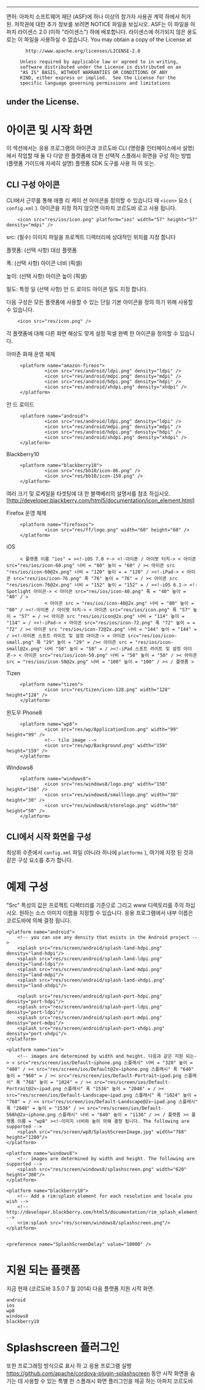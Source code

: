 * * *

면허: 아파치 소프트웨어 재단 (ASF)에 하나 이상의 참가자 사용권 계약 하에서 허가 된. 저작권에 대한 추가 정보를 보려면 NOTICE 파일을 보십시오. ASF는 이 파일을 아파치 라이센스 2.0 (이하 "라이센스") 하에 배포합니다. 라이센스에 허가되지 않은 용도로는 이 파일을 사용하실 수 없습니다. You may obtain a copy of the License at

           http://www.apache.org/licenses/LICENSE-2.0
    
         Unless required by applicable law or agreed to in writing,
         software distributed under the License is distributed on an
         "AS IS" BASIS, WITHOUT WARRANTIES OR CONDITIONS OF ANY
         KIND, either express or implied.  See the License for the
         specific language governing permissions and limitations
    

## under the License.

# 아이콘 및 시작 화면

이 섹션에서는 응용 프로그램의 아이콘과 코르도바 CLI (명령줄 인터페이스에서 설명)에서 작업할 때 둘 다 다양 한 플랫폼에 대 한 선택적 스플래시 화면을 구성 하는 방법 (플랫폼 가이드에 자세히 설명) 플랫폼 SDK 도구를 사용 하 여 또는.

## CLI 구성 아이콘

CLI에서 근무를 통해 애플 리 케이 션 아이콘을 정의할 수 있습니다 때 `<icon>` 요소 ( `config.xml` ). 아이콘을 지정 하지 않으면 아파치 코르도바 로고 사용 됩니다.

        <icon src="res/ios/icon.png" platform="ios" width="57" height="57" density="mdpi" />
    

src: (필수) 이미지 파일을 프로젝트 디렉터리에 상대적인 위치를 지정 합니다

플랫폼: (선택 사항) 대상 플랫폼

폭: (선택 사항) 아이콘 너비 (픽셀)

높이: (선택 사항) 아이콘 높이 (픽셀)

밀도: 특정 일 (선택 사항) 안 드 로이드 아이콘 밀도 지정 합니다.

다음 구성은 모든 플랫폼에 사용할 수 있는 단일 기본 아이콘을 정의 하기 위해 사용할 수 있습니다.

        <icon src="res/icon.png" />
    

각 플랫폼에 대해 다른 화면 해상도 맞게 설정 픽셀 완벽 한 아이콘을 정의할 수 있습니다.

아마존 화재 운영 체제

         <platform name="amazon-fireos">
                  <icon src="res/android/ldpi.png" density="ldpi" />
                  <icon src="res/android/mdpi.png" density="mdpi" />
                  <icon src="res/android/hdpi.png" density="hdpi" />
                  <icon src="res/android/xhdpi.png" density="xhdpi" />
         </platform>
    

안 드 로이드

         <platform name="android">
                  <icon src="res/android/ldpi.png" density="ldpi" />
                  <icon src="res/android/mdpi.png" density="mdpi" />
                  <icon src="res/android/hdpi.png" density="hdpi" />
                  <icon src="res/android/xhdpi.png" density="xhdpi" />
         </platform>
    

Blackberry10

         <platform name="blackberry10">
                  <icon src="res/bb10/icon-86.png" />
                  <icon src="res/bb10/icon-150.png" />
         </platform>
    

여러 크기 및 로케일을 타겟팅에 대 한 블랙베리의 설명서를 참조 하십시오. [http://developer.blackberry.com/html5/documentation/icon_element.html]

Firefox 운영 체제

         <platform name="firefoxos">
                  <icon src="res/ff/logo.png" width="60" height="60" />
         </platform>
    

iOS

         < 플랫폼 이름 "ios" = ><!-iOS 7.0 +-> <!-아이폰 / 아이팟 터치-> < 아이콘 src="res/ios/icon-60.png" 너비 = "60" 높이 = "60" / >< 아이콘 src "res/ios/icon-60@2x.png" 너비 = "120" 높이 = = "120" / ><!-iPad-> < 아이콘 src="res/ios/icon-76.png" 폭 "76" 높이 = "76" = / >< 아이콘 src "res/ios/icon-76@2x.png" 너비 = "152" 높이 = "152" = / ><!-iOS 6.1-> <!-Spotlight 아이콘-> < 아이콘 src="res/ios/icon-40.png" 폭 = "40" 높이 = "40" / >
                  < 아이콘 src = "res/ios/icon-40@2x.png" 너비 = "80" 높이 = "80" / ><!-아이폰 / 아이팟 터치-> < 아이콘 src="res/ios/icon.png" 폭 "57" 높이 = "57" = / >< 아이콘 src "res/ios/icon@2x.png" 너비 = "114" 높이 = "114" = / ><!-iPad-> < 아이콘 src="res/ios/icon-72.png" 폭 "72" 높이 = = "72" / >< 아이콘 src "res/ios/icon-72@2x.png" 너비 = "144" 높이 = "144" = / ><!-아이폰 스포트 라이트 및 설정 아이콘-> < 아이콘 src="res/ios/icon-small.png" 폭 "29" 높이 = "29" = />< 아이콘 src = "res/ios/icon-small@2x.png" 너비 "58" 높이 = "58" = / ><!-iPad 스포트 라이트 및 설정 아이콘-> < 아이콘 src="res/ios/icon-50.png" 너비 = "50" 높이 = "50" / >< 아이콘 src = "res/ios/icon-50@2x.png" 너비 = "100" 높이 = "100" / >< / 플랫폼 >
    

Tizen

         <platform name="tizen">
                  <icon src="res/tizen/icon-128.png" width="128" height="128" />
         </platform>
    

윈도우 Phone8

         <platform name="wp8">
                  <icon src="res/wp/ApplicationIcon.png" width="99" height="99" />
                  <!-- tile image -->
                  <icon src="res/wp/Background.png" width="159" height="159" />
         </platform>
    

Windows8

         <platform name="windows8">
                  <icon src="res/windows8/logo.png" width="150" height="150" />
                  <icon src="res/windows8/smalllogo.png" width="30" height="30" />
                  <icon src="res/windows8/storelogo.png" width="50" height="50" />
         </platform>
    

## CLI에서 시작 화면을 구성

최상위 수준에서 `config.xml` 파일 (아니라 하나에 `platforms` ), 여기에 지정 된 것과 같은 구성 요소를 추가 합니다.

# 예제 구성

"Src" 특성의 값은 프로젝트 디렉터리를 기준으로 그리고 www 디렉토리를 주의 하십시오. 원하는 소스 이미지 이름을 지정할 수 있습니다. 응용 프로그램에서 내부 이름은 코르도바에 의해 결정 됩니다.

    <platform name="android">
        <!-- you can use any density that exists in the Android project -->
        <splash src="res/screen/android/splash-land-hdpi.png" density="land-hdpi"/>
        <splash src="res/screen/android/splash-land-ldpi.png" density="land-ldpi"/>
        <splash src="res/screen/android/splash-land-mdpi.png" density="land-mdpi"/>
        <splash src="res/screen/android/splash-land-xhdpi.png" density="land-xhdpi"/>
    
        <splash src="res/screen/android/splash-port-hdpi.png" density="port-hdpi"/>
        <splash src="res/screen/android/splash-port-ldpi.png" density="port-ldpi"/>
        <splash src="res/screen/android/splash-port-mdpi.png" density="port-mdpi"/>
        <splash src="res/screen/android/splash-port-xhdpi.png" density="port-xhdpi"/>
    </platform>
    
    <platform name="ios">
        <!-- images are determined by width and height. 다음과 같은 지원 되는-> < src="res/screen/ios/Default~iphone.png 스플래시" 너비 = "320" 높이 = "480" / >< src="res/screen/ios/Default@2x~iphone.png 스플래시" 폭 "640" 높이 = "960" = / >< src="res/screen/ios/Default-Portrait~ipad.png 스플래시" 폭 "768" 높이 = "1024" = / >< src="res/screen/ios/Default-Portrait@2x~ipad.png 스플래시" 폭 "1536" 높이 = "2048" = / >< src="res/screen/ios/Default-Landscape~ipad.png 스플래시" 폭 "1024" 높이 = "768" = / >< src="res/screen/ios/Default-Landscape@2x~ipad.png 스플래시" 폭 "2048" = 높이 = "1536" / >< src="res/screen/ios/Default-568h@2x~iphone.png 스플래시" 너비 = "640" 높이 = "1136" / >< / 플랫폼 >< 플랫폼 이름 = "wp8" ><!-이미지 너비와 높이 의해 결정 됩니다. The following are supported -->
        <splash src="res/screen/wp8/SplashScreenImage.jpg" width="768" height="1280"/>
    </platform>
    
    <platform name="windows8">
        <!-- images are determined by width and height. The following are supported -->
        <splash src="res/screen/windows8/splashscreen.png" width="620" height="300"/>
    </platform>
    
    <platform name="blackberry10">
        <!-- Add a rim:splash element for each resolution and locale you wish -->
        <!-- http://developer.blackberry.com/html5/documentation/rim_splash_element.html -->
        <rim:splash src="res/screen/windows8/splashscreen.png"/>
    </platform>
    
    
    <preference name="SplashScreenDelay" value="10000" />
    

# 지원 되는 플랫폼

지금 현재 (코르도바 3.5.0 7 월 2014) 다음 플랫폼 지원 시작 화면.

    android
    ios
    wp8
    windows8
    blackberry10
    

# Splashscreen 플러그인

또한 프로그래밍 방식으로 표시 하 고 응용 프로그램 실행 https://github.com/apache/cordova-plugin-splashscreen 동안 시작 화면을 숨기는 데 사용할 수 있는 특별 한 스플래시 화면 플러그인을 제공 하는 아파치 코르도바